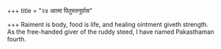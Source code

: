 +++
title = "२४ आत्मा पितुस्तनूर्वास"

+++
Raiment is body, food is life, and healing ointment giveth strength.  
     As the free-handed giver of the ruddy steed, I have named Pakasthaman fourth.